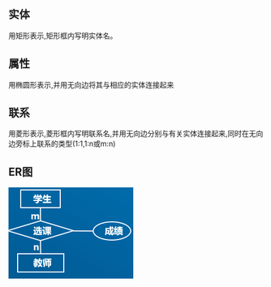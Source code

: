 

## 实体

用矩形表示,矩形框内写明实体名。

## 属性

用椭圆形表示,并用无向边将其与相应的实体连接起来

## 联系

用菱形表示,菱形框内写明联系名,并用无向边分别与有关实体连接起来,同时在无向边旁标上联系的类型(1:1,1:n或m:n)

## ER图

![](picture/ER.png)